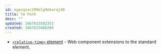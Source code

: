 ```yaml
---
id: oypcqsxc199elg4ekaraj40
title: To Fork
desc: ""
updated: 1667633502353
created: 1667633486204
---
```


- [`<relative-time>` element](https://github.com/github/relative-time-element) - Web component extensions to the standard <time> element.
